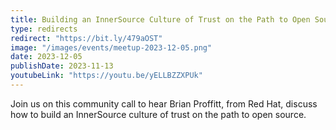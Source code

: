 ```yaml
---
title: Building an InnerSource Culture of Trust on the Path to Open Source
type: redirects
redirect: "https://bit.ly/479aOST"
image: "/images/events/meetup-2023-12-05.png"
date: 2023-12-05
publishDate: 2023-11-13
youtubeLink: "https://youtu.be/yELLBZZXPUk"
---
```


Join us on this community call to hear Brian Proffitt, from Red Hat, discuss how to build an InnerSource culture of trust on the path to open source.
